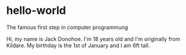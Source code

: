 # hello-world
The famous first step in computer programmung

Hi, my name is Jack Donohoe. I'm 18 years old and I'm originally from Kildare. My birthday is the 1st of January and I am 6ft tall.
